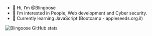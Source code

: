 - 👋 Hi, I’m @Blingoose
- 👀 I’m interested in People, Web development and Cyber security.
- 🌱 Currently learning JavaScript (Bootcamp - appleseeds.org.il)

![Blingoose GitHub stats](https://github-readme-stats.vercel.app/api?username=anuraghazra&show_icons=true&theme=radical)
<!---
Blingoose/Blingoose is a ✨ special ✨ repository because its `README.md` (this file) appears on your GitHub profile.
You can click the Preview link to take a look at your changes.
--->
